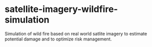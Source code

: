 # satellite-imagery-wildfire-simulation
Simulation of wild fire based on real world satlite imagery to estimate potential damage and to optimize risk management.
